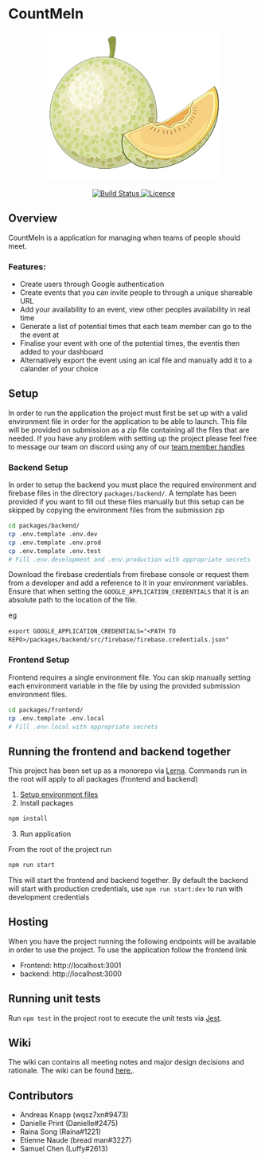 # CountMeIn

<p align="center">
  <img src="./media/logo/melon.png" width="350" />
</p>

<p align="center">
  <a href="https://github.com/UOA-CS732-SE750-Students-2022/project-group-jade-jaguars/actions/workflows/pr-check.yml/badge.svg">
    <img alt="Build Status" src="https://github.com/UOA-CS732-SE750-Students-2022/project-group-jade-jaguars/actions/workflows/pr-check.yml/badge.svg">
  </a>
  <a href="https://img.shields.io/badge/License-GPLv3-blue.svg">
    <img alt="Licence" src="https://img.shields.io/badge/License-GPLv3-blue.svg">
  </a>
</p>

## Overview

CountMeIn is a application for managing when teams of people should meet.

### Features:

- Create users through Google authentication
- Create events that you can invite people to through a unique shareable URL
- Add your availability to an event, view other peoples availability in real time
- Generate a list of potential times that each team member can go to the the event at
- Finalise your event with one of the potential times, the eventis then added to your dashboard
- Alternatively export the event using an ical file and manually add it to a calander of your choice

## Setup

In order to run the application the project must first be set up with a valid environment file in order for the application to be able to launch. This file will be provided on submission as a zip file containing all the files that are needed. If you have any problem with setting up the project please feel free to message our team on discord using any of our [team member handles](##Contributors)

### Backend Setup

In order to setup the backend you must place the required environment and firebase files in the directory `packages/backend/`. A template has been provided if you want to fill out these files manually but this setup can be skipped by copying the environment files from the submission zip

```bash
cd packages/backend/
cp .env.template .env.dev
cp .env.template .env.prod
cp .env.template .env.test
# Fill .env.development and .env.production with appropriate secrets
```

Download the firebase credentials from firebase console or request them from a developer and add a reference to it in your environment variables. Ensure that when setting the `GOOGLE_APPLICATION_CREDENTIALS` that it is an absolute path to the location of the file.

eg

`export GOOGLE_APPLICATION_CREDENTIALS="<PATH TO REPO>/packages/backend/src/firebase/firebase.credentials.json"`

<!--

If you are a member of the development discord these firebase files can be found [here](https://discord.com/channels/948449593543245824/951328358954860584/971585518267682866). Additionally prefilled environment variables can be found [here](https://discord.com/channels/948449593543245824/951328358954860584/972786304272183336).

 -->

### Frontend Setup

Frontend requires a single environment file. You can skip manually setting each environment variable in the file by using the provided submission environment files.

```bash
cd packages/frontend/
cp .env.template .env.local
# Fill .env.local with appropriate secrets
```

## Running the frontend and backend together

This project has been set up as a monorepo via [Lerna](https://github.com/lerna/lerna). Commands run in the root will apply to all packages (frontend and backend)

1. [Setup environment files](##Setup)
1. Install packages

```bash
npm install
```

3. Run application

From the root of the project run

```bash
npm run start
```

This will start the frontend and backend together. By default the backend will start with production credentials, use `npm run start:dev` to run with development credentials

## Hosting

When you have the project running the following endpoints will be available in order to use the project. To use the application follow the frontend link

- Frontend: http://localhost:3001
- backend: http://localhost:3000

## Running unit tests

Run `npm test` in the project root to execute the unit tests via [Jest](https://jestjs.io).

## Wiki

The wiki can contains all meeting notes and major design decisions and rationale. The wiki can be found [here.](https://github.com/UOA-CS732-SE750-Students-2022/project-group-jade-jaguars/wiki).

## Contributors

- Andreas Knapp (wqsz7xn#9473)
- Danielle Print (Danielle#2475)
- Raina Song (Raina#1221)
- Etienne Naude (bread man#3227)
- Samuel Chen (Luffy#2613)
